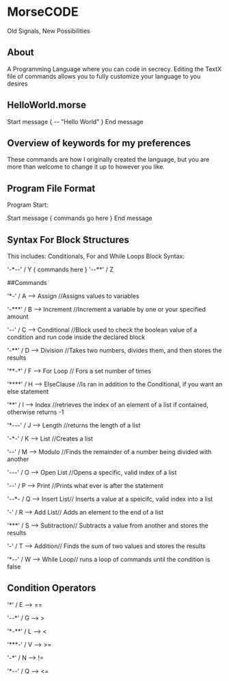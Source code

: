 # MorseCODE
Old Signals, New Possibilities

## About
A Programming Language where you can code in secrecy. Editing the TextX file of commands allows you to fully customize your language to you desires

## HelloWorld.morse

Start message {
  *--* "Hello World"
} End message

## Overview of keywords for my preferences

These commands are how I originally created the language, but you are more than welcome to change it up to however you like.

## Program File Format

Program Start:

Start message {
  commands go here
} End message

## Syntax For Block Structures

This includes: Conditionals, For and While Loops
Block Syntax:

'-*--' / Y {
commands here
} '--**' / Z

##Commands

'*-' / A --> Assign //Assigns values to variables

'-***' / B --> Increment //Increment a variable by one or your specified amount 

'-*-*' / C --> Conditional //Block used to check the boolean value of a condition and run code inside the declared block

'-**' / D --> Division //Takes two numbers, divides them, and then stores the results

'**-*' / F --> For Loop // Fors a set number of times 

'****' / H --> ElseClause //Is ran in addition to the Conditional, if you want an else statement

'**' / I --> Index //retrieves the index of an element of a list if contained, otherwise returns -1

'*---' / J --> Length //returns the length of a list

'-*-' / K --> List //Creates a list

'--' / M --> Modulo //Finds the remainder of a number being divided with another 

'---' / O --> Open List //Opens a specific, valid index of a list

'*--*' / P --> Print //Prints what ever is after the statement

'--*- / Q --> Insert List// Inserts a value at a speicifc, valid index into a list

'*-*' / R --> Add List// Adds an element to the end of a list

'***' / S --> Subtraction// Subtracts a value from another and stores the results

'-' / T --> Addition// Finds the sum of two values and stores the results

'*--' / W --> While Loop// runs a loop of commands until the condition is false

## Condition Operators

'*' / E --> ==

'--*' / G --> >

'*-**' / L --> <

'***-' / V --> >=

'-*' / N --> !=

'*--' / Q --> <=


